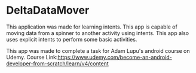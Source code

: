 # DeltaDataMover

This application was made for learning intents.
This app is capable of moving data from a spinner to another activity using intents.
This app also uses explicit intents to perform some basic activities.

This app was made to complete a task for Adam Lupu's android course on Udemy.
Course Link:https://www.udemy.com/become-an-android-developer-from-scratch/learn/v4/content
